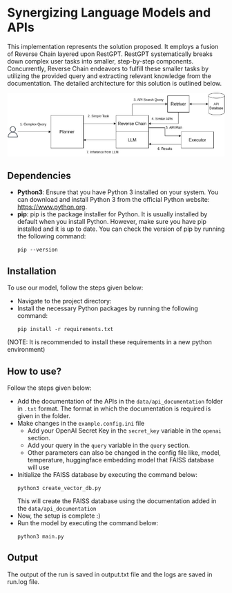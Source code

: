 # Synergizing Language Models and APIs
This implementation represents the solution proposed. It employs a fusion of Reverse Chain layered upon RestGPT. RestGPT systematically breaks down complex user tasks into smaller, step-by-step components. Concurrently, Reverse Chain endeavors to fulfill these smaller tasks by utilizing the provided query and extracting relevant knowledge from the documentation. The detailed architecture for this solution is outlined below.

![Architecture of the proposed solution](images/architecture.jpg)

## Dependencies
- **Python3**: Ensure that you have Python 3 installed on your system. You can download and install Python 3 from the official Python website: https://www.python.org.
- **pip**: pip is the package installer for Python. It is usually installed by default when you install Python. However, make sure you have pip installed and it is up to date. You can check the version of pip by running the following command:
  ```
  pip --version
  ```
## Installation

To use our model, follow the steps given below:
- Navigate to the project directory: 
- Install the necessary Python packages by running the following command:
  ```
  pip install -r requirements.txt
  ```
(NOTE: It is recommended to install these requirements in a new python environment)

## How to use?

Follow the steps given below:

- Add the documentation of the APIs in the `data/api_documentation` folder in `.txt` format. The format in which the documentation is required is given in the folder.
- Make changes in the `example.config.ini` file
    - Add your OpenAI Secret Key in the `secret_key` variable in the `openai` section.
    - Add your query in the `query` variable in the `query` section.
    - Other parameters can also be changed in the config file like, model, temperature, huggingface embedding model that FAISS database will use 
- Initialize the FAISS database by executing the command below:
  ```
  python3 create_vector_db.py
  ```
  This will create the FAISS database using the documentation added in the `data/api_documentation`
- Now, the setup is complete :)
- Run the model by executing the command below:
  ```
  python3 main.py
  ```

## Output
The output of the run is saved in output.txt file and the logs are saved in run.log file.
